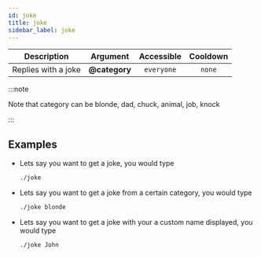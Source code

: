 ```yaml
---
id: joke
title: joke
sidebar_label: joke
---
```


|     Description     |   Argument    | Accessible | Cooldown |
| :-----------------: | :-----------: | :--------: | :------: |
| Replies with a joke | **@category** | `everyone` |  `none`  |

:::note

Note that category can be blonde, dad, chuck, animal, job, knock

:::

## Examples

- Lets say you want to get a joke, you would type

  ```bash
  ./joke
  ```

- Lets say you want to get a joke from a certain category, you would type

  ```bash
  ./joke blonde
  ```

- Lets say you want to get a joke with your a custom name displayed, you would type
  ```bash
  ./joke John
  ```
